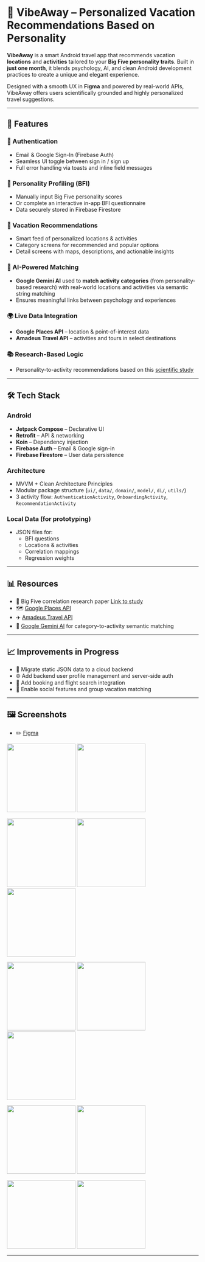 # 🌴 VibeAway – Personalized Vacation Recommendations Based on Personality

**VibeAway** is a smart Android travel app that recommends vacation **locations** and **activities** tailored to your **Big Five personality traits**. Built in **just one month**, it blends psychology, AI, and clean Android development practices to create a unique and elegant experience.

Designed with a smooth UX in **Figma** and powered by real-world APIs, VibeAway offers users scientifically grounded and highly personalized travel suggestions.

---

## 🚀 Features

### 🔐 Authentication
- Email & Google Sign-In (Firebase Auth)
- Seamless UI toggle between sign in / sign up
- Full error handling via toasts and inline field messages

### 🧠 Personality Profiling (BFI)
- Manually input Big Five personality scores
- Or complete an interactive in-app BFI questionnaire
- Data securely stored in Firebase Firestore

### 🧭 Vacation Recommendations
- Smart feed of personalized locations & activities
- Category screens for recommended and popular options
- Detail screens with maps, descriptions, and actionable insights

### 🤖 AI-Powered Matching
- **Google Gemini AI** used to **match activity categories** (from personality-based research) with real-world locations and activities via semantic string matching
- Ensures meaningful links between psychology and experiences

### 🌍 Live Data Integration
- **Google Places API** – location & point-of-interest data
- **Amadeus Travel API** – activities and tours in select destinations

### 📚 Research-Based Logic
- Personality-to-activity recommendations based on this [scientific study](https://pmc.ncbi.nlm.nih.gov/articles/PMC10183697/#Sec25)

---

## 🛠 Tech Stack

### Android
- **Jetpack Compose** – Declarative UI
- **Retrofit** – API & networking
- **Koin** – Dependency injection
- **Firebase Auth** – Email & Google sign-in
- **Firebase Firestore** – User data persistence

### Architecture
- MVVM + Clean Architecture Principles
- Modular package structure (`ui/`, `data/`, `domain/`, `model/`, `di/`, `utils/`)
- 3 activity flow: `AuthenticationActivity`, `OnboardingActivity`, `RecommendationActivity`

### Local Data (for prototyping)
- JSON files for:
  - BFI questions
  - Locations & activities
  - Correlation mappings
  - Regression weights

---

## 📊 Resources

- 🧠 Big Five correlation research paper [Link to study](https://pmc.ncbi.nlm.nih.gov/articles/PMC10183697/#Sec25)
- 🗺️ [Google Places API](https://developers.google.com/maps/documentation/places/web-service/overview)
- ✈️ [Amadeus Travel API](https://developers.amadeus.com/self-service/category/destination-experiences/api-doc/tours-and-activities/api-reference)
- 🤖 [Google Gemini AI](https://deepmind.google/technologies/gemini) for category-to-activity semantic matching

---

## 📈 Improvements in Progress

- 🔄 Migrate static JSON data to a cloud backend
- 🌐 Add backend user profile management and server-side auth
- 🧳 Add booking and flight search integration
- 👥 Enable social features and group vacation matching

---

## 🖼 Screenshots

- ✏️ [Figma](https://github.com/SemenciucCosmin/VibeAway/tree/main/figma)
<p float="left">
  <img src="https://github.com/SemenciucCosmin/VibeAway/blob/main/screenshots/vibe_away_sign_in.jpeg" width="180">
  <img src="https://github.com/SemenciucCosmin/VibeAway/blob/main/screenshots/vibe_away_sign_up.jpeg" width="180">
</p>

<p float="left">
  <img src="https://github.com/SemenciucCosmin/VibeAway/blob/main/screenshots/vibe_away_onboarding.jpeg" width="180">
  <img src="https://github.com/SemenciucCosmin/VibeAway/blob/main/screenshots/vibe_away_bfi_manual_input.jpeg" width="180">
  <img src="https://github.com/SemenciucCosmin/VibeAway/blob/main/screenshots/vibe_away_bfi_form.jpeg" width="180">
</p>

<p float="left">
  <img src="https://github.com/SemenciucCosmin/VibeAway/blob/main/screenshots/vibe_away_feed.jpeg" width="180">
  <img src="https://github.com/SemenciucCosmin/VibeAway/blob/main/screenshots/vibe_away_popular_locations.jpeg" width="180">
  <img src="https://github.com/SemenciucCosmin/VibeAway/blob/main/screenshots/vibe_away_settings.jpeg" width="180">
</p>

<p float="left">
  <img src="https://github.com/SemenciucCosmin/VibeAway/blob/main/screenshots/vibe_away_favourite_activities.jpeg" width="180">
  <img src="https://github.com/SemenciucCosmin/VibeAway/blob/main/screenshots/vibe_away_favourite_locations.jpeg" width="180">
</p>

<p float="left">
  <img src="https://github.com/SemenciucCosmin/VibeAway/blob/main/screenshots/vibe_away_activity_details.jpeg" width="180">
  <img src="https://github.com/SemenciucCosmin/VibeAway/blob/main/screenshots/vibe_away_location_details.jpeg" width="180">
</p>

---

